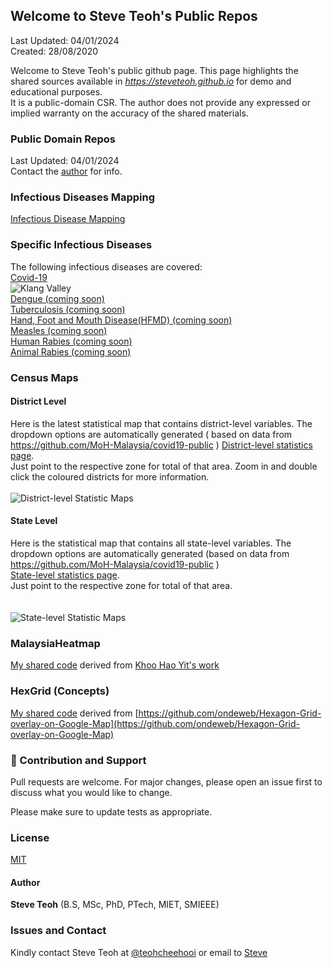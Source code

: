 ﻿## Welcome to Steve Teoh's Public Repos

Last Updated: 04/01/2024
<br/>Created: 28/08/2020 

Welcome to Steve Teoh's public github page. This page highlights the shared sources available in _https://steveteoh.github.io_ for demo and educational purposes.<br>
It is a public-domain CSR. The author does not provide any expressed or implied warranty on the accuracy of the shared materials. 

### Public Domain Repos
Last Updated: 04/01/2024<br>
Contact the [author](mailto:chteoh@ieee.org?subject=Repos "Repos") for info.<br>

### Infectious Diseases Mapping
[Infectious Disease Mapping](https://steveteoh.github.io/diseases/)<br>

### Specific Infectious Diseases
The following infectious diseases are covered:<br>
[Covid-19](https://steveteoh.github.io/diseases/covid/)<br> 
![Klang Valley](https://steveteoh.github.io/img/klangvalley.jpg) <br>
[Dengue (coming soon)](https://steveteoh.github.io/diseases/dengue/)<br>
[Tuberculosis (coming soon)](https://steveteoh.github.io/diseases/tuberculosis/)<br>
[Hand, Foot and Mouth Disease(HFMD) (coming soon)](https://steveteoh.github.io/diseases/hfmd/)<br>
[Measles (coming soon)](https://steveteoh.github.io/diseases/measles/)<br>
[Human Rabies (coming soon)](https://steveteoh.github.io/diseases/rabies/)<br>
[Animal Rabies (coming soon)](https://steveteoh.github.io/diseases/animal-rabies/)<br>


### Census Maps
#### District Level
Here is the latest statistical map that contains district-level variables. The dropdown options are automatically generated ( based on data from https://github.com/MoH-Malaysia/covid19-public ) 
[District-level statistics page](https://steveteoh.github.io/Statistics/main2.html). <br>
Just point to the respective zone for total of that area. Zoom in and double click the coloured districts for more information. <br><br>
![District-level Statistic Maps](https://steveteoh.github.io/img/statistics2.png) <br>

#### State Level
Here is the statistical map that contains all state-level variables. The dropdown options are automatically generated (based on data from https://github.com/MoH-Malaysia/covid19-public )  
[State-level statistics page](https://steveteoh.github.io/Statistics/). <br>Just point to the respective zone for total of that area. <br><br>     
![State-level Statistic Maps](https://steveteoh.github.io/img/statistics.png) <br>


### MalaysiaHeatmap
[My shared code](http://steveteoh.github.io/MalaysiaHeatMap) derived from [Khoo Hao Yit's work](https://github.com/KhooHaoYit/KhooHaoYit.github.io/tree/main/Covid19%20Malaysia%20Heatmap)

### HexGrid (Concepts)
[My shared code](http://steveteoh.github.io/HexGrid) derived from [https://github.com/ondeweb/Hexagon-Grid-overlay-on-Google-Map](https://github.com/ondeweb/Hexagon-Grid-overlay-on-Google-Map) 


### 🤝 Contribution and Support
Pull requests are welcome. For major changes, please open an issue first to discuss what you would like to change.

Please make sure to update tests as appropriate.

### License
[MIT](https://steveteoh.github.io/LICENSE)

#### Author
**Steve Teoh** (B.S, MSc, PhD, PTech, MIET, SMIEEE)

### Issues and Contact
Kindly contact Steve Teoh at [@teohcheehooi](https://twitter.com/teohcheehooi) or email to [Steve](mailto:chteoh@ieee.org?subject=Map "Map")
